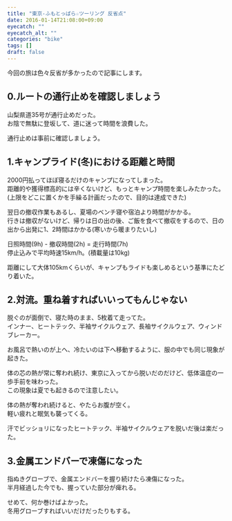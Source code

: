 ```yaml
---
title: "東京-ふもとっぱら☆ツーリング 反省点"
date: 2016-01-14T21:08:00+09:00
eyecatch: ""
eyecatch_alt: ""
categories: "bike"
tags: []
draft: false
---
```


今回の旅は色々反省が多かったので記事にします。

<h2>0.ルートの通行止めを確認しましょう</h2>
山梨県道35号が通行止めだった。<br>
お陰で無駄に登坂して、道に迷って時間を浪費した。

通行止めは事前に確認しましょう。

<h2>1.キャンプライド(冬)における距離と時間</h2>
2000円払ってほぼ寝るだけのキャンプになってしまった。<br>
距離的や獲得標高的には辛くないけど、もっとキャンプ時間を楽しみたかった。<br>
(上限をどこに置くかを手繰る計画だったので、目的は達成できた)

翌日の撤収作業もあるし、夏場のベンチ寝や宿泊より時間がかかる。<br>
行きは撤収がないけど、帰りは日の出の後、ご飯を食べて撤収をするので、日の出から出発に1、2時間はかかる(寒いから暖まりたいし)

日照時間(9h) - 撤収時間(2h) = 走行時間(7h)<br>
停止込みで平均時速15km/h。(積載量は10kg)

距離にして大体105kmくらいが、キャンプもライドも楽しめるという基準にたどり着いた。

<h2>2.対流。重ね着すればいいってもんじゃない</h2>
脱ぐのが面倒で、寝た時のまま、5枚着て走ってた。<br>
インナー、ヒートテック、半袖サイクルウェア、長袖サイクルウェア、ウィンドブレーカー。

お風呂で熱いのが上へ、冷たいのは下へ移動するように、服の中でも同じ現象が起きた。

体の芯の熱が常に奪われ続け、東京に入ってから脱いだのだけど、低体温症の一歩手前を味わった。<br>
この現象は夏でも起きるので注意したい。

体の熱が奪われ続けると、やたらお腹が空く。<br>
軽い疲れと眠気も襲ってくる。

汗でビッショリになったヒートテック、半袖サイクルウェアを脱いだ後は楽だった。

<h2>3.金属エンドバーで凍傷になった</h2>
指ぬきグローブで、金属エンドバーを握り続けたら凍傷になった。<br>
半月経過した今でも、握っていた部分が痺れる。

せめて、何か巻けばよかった。<br>
冬用グローブすればいいだけだったりもする。
